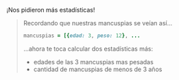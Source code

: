 ¡Nos pidieron más estadísticas! 

> Recordando que nuestras mancuspias se veían así...
> 
> ```ruby
> mancuspias = [{edad: 3, peso: 12}, ...
>```
> 
> ...ahora te toca calcular dos estadísticas más: 
> 
> * edades de las 3 mancuspias mas pesadas 
> * cantidad de mancuspias de menos de 3 años 

